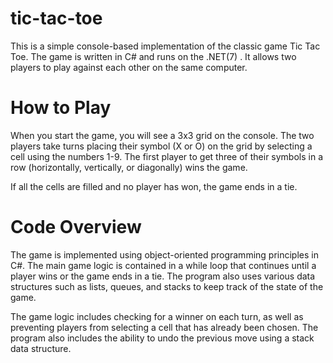 # tic-tac-toe
This is a simple console-based implementation of the classic game Tic Tac Toe. The game is written in C# and runs on the .NET(7) . It allows two players to play against each other on the same computer.

# How to Play
When you start the game, you will see a 3x3 grid on the console. The two players take turns placing their symbol (X or O) on the grid by selecting a cell using the numbers 1-9. The first player to get three of their symbols in a row (horizontally, vertically, or diagonally) wins the game.

If all the cells are filled and no player has won, the game ends in a tie.

# Code Overview
The game is implemented using object-oriented programming principles in C#. The main game logic is contained in a while loop that continues until a player wins or the game ends in a tie. The program also uses various data structures such as lists, queues, and stacks to keep track of the state of the game.

The game logic includes checking for a winner on each turn, as well as preventing players from selecting a cell that has already been chosen. The program also includes the ability to undo the previous move using a stack data structure.
